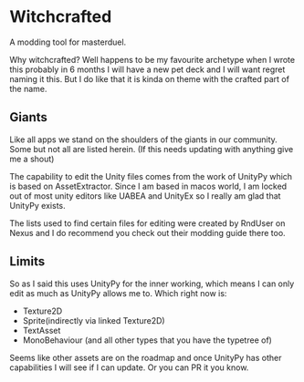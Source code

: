 # Witchcrafted

A modding tool for masterduel.

Why witchcrafted? Well happens to be my favourite archetype when I wrote this
probably in 6 months I will have a new pet deck and I will want regret naming
it this. But I do like that it is kinda on theme with the crafted part of the name.

## Giants

Like all apps we stand on the shoulders of the giants in our community.
Some but not all are listed herein. (If this needs updating with anything
give me a shout)

The capability to edit the Unity files comes from the work of UnityPy
which is based on AssetExtractor. Since I am based in macos world, I am
locked out of most unity editors like UABEA and UnityEx so I really am
glad that UnityPy exists.

The lists used to find certain files for editing were created by RndUser
on Nexus and I do recommend you check out their modding guide there too.

## Limits

So as I said this uses UnityPy for the inner working, which means I can only
edit as much as UnityPy allows me to. Which right now is:
- Texture2D
- Sprite(indirectly via linked Texture2D)
- TextAsset
- MonoBehaviour (and all other types that you have the typetree of)

Seems like other assets are on the roadmap and once UnityPy has other capabilities
I will see if I can update. Or you can PR it you know.

